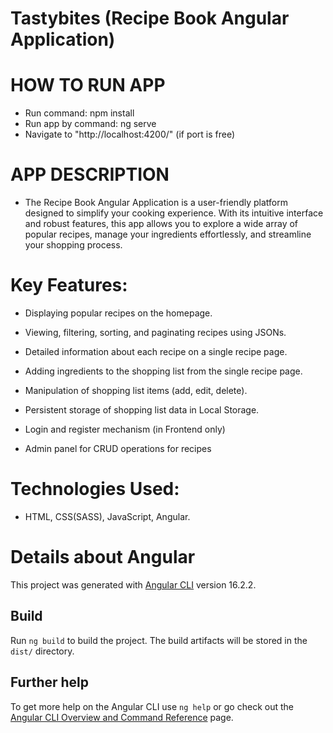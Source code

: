 # Tastybites (Recipe Book Angular Application)

# HOW TO RUN APP
- Run command: npm install
- Run app by command: ng serve
- Navigate to "http://localhost:4200/" (if port is free)

# APP DESCRIPTION
- The Recipe Book Angular Application is a user-friendly platform designed to simplify your cooking experience. With its intuitive interface and robust features, this app allows you to explore a wide array of popular recipes, manage your ingredients effortlessly, and streamline your shopping process.

# Key Features:
- Displaying popular recipes on the homepage.
  
- Viewing, filtering, sorting, and paginating recipes using JSONs.
  
- Detailed information about each recipe on a single recipe page.

- Adding ingredients to the shopping list from the single recipe page.

- Manipulation of shopping list items (add, edit, delete).

- Persistent storage of shopping list data in Local Storage.

- Login and register mechanism (in Frontend only)

- Admin panel for CRUD operations for recipes
  
# Technologies Used:
- HTML, CSS(SASS), JavaScript, Angular.

# Details about Angular

This project was generated with [Angular CLI](https://github.com/angular/angular-cli) version 16.2.2.

## Build

Run `ng build` to build the project. The build artifacts will be stored in the `dist/` directory.

## Further help

To get more help on the Angular CLI use `ng help` or go check out the [Angular CLI Overview and Command Reference](https://angular.io/cli) page.
